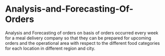 # Analysis-and-Forecasting-Of-Orders
Analysis and Forecasting of orders on basis of orders occurred every week for a meal delivery company so that they can be prepared for upcoming orders and the operational area with respect to the different food categories for each location in different region and city.
